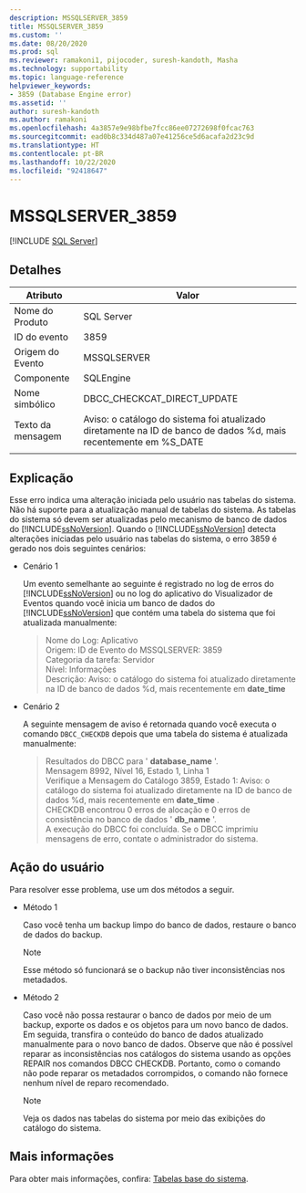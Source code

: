 ```yaml
---
description: MSSQLSERVER_3859
title: MSSQLSERVER_3859
ms.custom: ''
ms.date: 08/20/2020
ms.prod: sql
ms.reviewer: ramakoni1, pijocoder, suresh-kandoth, Masha
ms.technology: supportability
ms.topic: language-reference
helpviewer_keywords:
- 3859 (Database Engine error)
ms.assetid: ''
author: suresh-kandoth
ms.author: ramakoni
ms.openlocfilehash: 4a3857e9e98bfbe7fcc86ee07272698f0fcac763
ms.sourcegitcommit: ead0b8c334d487a07e41256ce5d6acafa2d23c9d
ms.translationtype: HT
ms.contentlocale: pt-BR
ms.lasthandoff: 10/22/2020
ms.locfileid: "92418647"
---
```

# <a name="mssqlserver_3859"></a>MSSQLSERVER_3859
 [!INCLUDE [SQL Server](../../includes/applies-to-version/sqlserver.md)]

## <a name="details"></a>Detalhes

|Atributo|Valor|
|---|---|
|Nome do Produto|SQL Server|
|ID do evento|3859|
|Origem do Evento|MSSQLSERVER|
|Componente|SQLEngine|
|Nome simbólico|DBCC_CHECKCAT_DIRECT_UPDATE|
|Texto da mensagem|Aviso: o catálogo do sistema foi atualizado diretamente na ID de banco de dados \%d, mais recentemente em %S_DATE|
||

## <a name="explanation"></a>Explicação

Esse erro indica uma alteração iniciada pelo usuário nas tabelas do sistema. Não há suporte para a atualização manual de tabelas do sistema. As tabelas do sistema só devem ser atualizadas pelo mecanismo de banco de dados do [!INCLUDE[ssNoVersion](../../includes/ssnoversion-md.md)]. Quando o [!INCLUDE[ssNoVersion](../../includes/ssnoversion-md.md)] detecta alterações iniciadas pelo usuário nas tabelas do sistema, o erro 3859 é gerado nos dois seguintes cenários:

- Cenário 1

    Um evento semelhante ao seguinte é registrado no log de erros do [!INCLUDE[ssNoVersion](../../includes/ssnoversion-md.md)] ou no log do aplicativo do Visualizador de Eventos quando você inicia um banco de dados do [!INCLUDE[ssNoVersion](../../includes/ssnoversion-md.md)] que contém uma tabela do sistema que foi atualizada manualmente:

    > Nome do Log: Aplicativo  
    Origem: ID de Evento do MSSQLSERVER: 3859  
    Categoria da tarefa: Servidor  
    Nível: Informações  
    Descrição: Aviso: o catálogo do sistema foi atualizado diretamente na ID de banco de dados \%d, mais recentemente em **date_time**  

- Cenário 2  

    A seguinte mensagem de aviso é retornada quando você executa o comando `DBCC_CHECKDB` depois que uma tabela do sistema é atualizada manualmente:

    > Resultados do DBCC para ' **database_name** '.  
    Mensagem 8992, Nível 16, Estado 1, Linha 1  
    Verifique a Mensagem do Catálogo 3859, Estado 1: Aviso: o catálogo do sistema foi atualizado diretamente na ID de banco de dados \%d, mais recentemente em **date_time** .  
    CHECKDB encontrou 0 erros de alocação e 0 erros de consistência no banco de dados ' **db_name** '.  
    A execução do DBCC foi concluída. Se o DBCC imprimiu mensagens de erro, contate o administrador do sistema.

## <a name="user-action"></a>Ação do usuário

Para resolver esse problema, use um dos métodos a seguir.

- Método 1

    Caso você tenha um backup limpo do banco de dados, restaure o banco de dados do backup.  
    > [!NOTE]
    > Esse método só funcionará se o backup não tiver inconsistências nos metadados.  

- Método 2  

    Caso você não possa restaurar o banco de dados por meio de um backup, exporte os dados e os objetos para um novo banco de dados. Em seguida, transfira o conteúdo do banco de dados atualizado manualmente para o novo banco de dados. Observe que não é possível reparar as inconsistências nos catálogos do sistema usando as opções REPAIR nos comandos DBCC CHECKDB. Portanto, como o comando não pode reparar os metadados corrompidos, o comando não fornece nenhum nível de reparo recomendado.

    > [!NOTE]
    > Veja os dados nas tabelas do sistema por meio das exibições do catálogo do sistema.

## <a name="more-information"></a>Mais informações

Para obter mais informações, confira: [Tabelas base do sistema](/sql/relational-databases/system-tables/system-base-tables).
